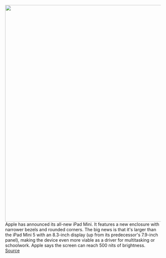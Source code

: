 <img src='https://cdn.vox-cdn.com/thumbor/uxAjNpPfuLe3INtNPavO-BPK72I=/0x0:1780x999/1200x800/filters:focal(748x358:1032x642)/cdn.vox-cdn.com/uploads/chorus_image/image/69857250/lcimg_7b04f92e_6e3b_4b04_83c7_9381b0d97513.0.jpg' width='700px' /><br/>
Apple has announced its all-new iPad Mini. It features a new enclosure with narrower bezels and rounded corners. The big news is that it's larger than the iPad Mini 5 with an 8.3-inch display (up from its predecessor's 7.9-inch panel), making the device even more viable as a driver for multitasking or schoolwork. Apple says the screen can reach 500 nits of brightness.
<a href='https://www.theverge.com/2021/9/14/22667216/ipad-mini-6-price-specs-release-date-features-apple'> Source <a/>